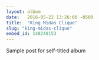 ```yaml
---
layout: album
date:   2016-05-22 13:26:00 -0500
title:  "King Midas Clique"
slug: "king-midas-clique"
embed_id: 148248153
---
```

Sample post for self-titled album
